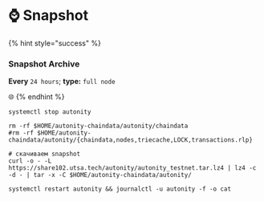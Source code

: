 # ⌚ Snapshot

{% hint style="success" %}
### Snapshot Archive

**Every** `24 hours`; **type:** `full node`

🌐&#x20;
{% endhint %}

```shell
systemctl stop autonity

rm -rf $HOME/autonity-chaindata/autonity/chaindata
#rm -rf $HOME/autonity-chaindata/autonity/{chaindata,nodes,triecache,LOCK,transactions.rlp}

# скачиваем snapshot
curl -o - -L https://share102.utsa.tech/autonity/autonity_testnet.tar.lz4 | lz4 -c -d - | tar -x -C $HOME/autonity-chaindata/autonity/

systemctl restart autonity && journalctl -u autonity -f -o cat
```

